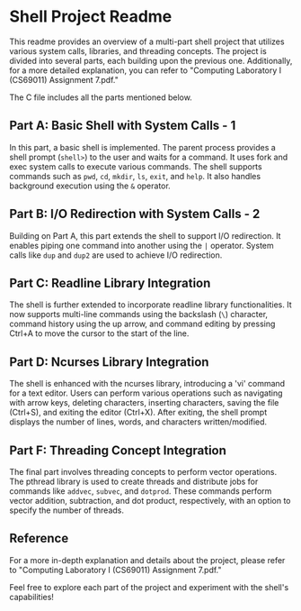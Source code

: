 # Shell Project Readme

This readme provides an overview of a multi-part shell project that utilizes various system calls, libraries, and threading concepts. The project is divided into several parts, each building upon the previous one. Additionally, for a more detailed explanation, you can refer to "Computing Laboratory I (CS69011) Assignment 7.pdf."

The C file includes all the parts mentioned below. 

## Part A: Basic Shell with System Calls - 1

In this part, a basic shell is implemented. The parent process provides a shell prompt (`shell>`) to the user and waits for a command. It uses fork and exec system calls to execute various commands. The shell supports commands such as `pwd`, `cd`, `mkdir`, `ls`, `exit`, and `help`. It also handles background execution using the `&` operator.

## Part B: I/O Redirection with System Calls - 2

Building on Part A, this part extends the shell to support I/O redirection. It enables piping one command into another using the `|` operator. System calls like `dup` and `dup2` are used to achieve I/O redirection.

## Part C: Readline Library Integration

The shell is further extended to incorporate readline library functionalities. It now supports multi-line commands using the backslash (`\`) character, command history using the up arrow, and command editing by pressing Ctrl+A to move the cursor to the start of the line.

## Part D: Ncurses Library Integration

The shell is enhanced with the ncurses library, introducing a 'vi' command for a text editor. Users can perform various operations such as navigating with arrow keys, deleting characters, inserting characters, saving the file (Ctrl+S), and exiting the editor (Ctrl+X). After exiting, the shell prompt displays the number of lines, words, and characters written/modified.

## Part F: Threading Concept Integration

The final part involves threading concepts to perform vector operations. The pthread library is used to create threads and distribute jobs for commands like `addvec`, `subvec`, and `dotprod`. These commands perform vector addition, subtraction, and dot product, respectively, with an option to specify the number of threads.

## Reference

For a more in-depth explanation and details about the project, please refer to "Computing Laboratory I (CS69011) Assignment 7.pdf."

Feel free to explore each part of the project and experiment with the shell's capabilities!
